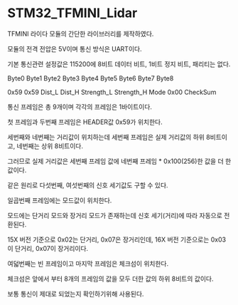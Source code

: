 # STM32_TFMINI_Lidar

TFMINI 라이다 모듈의 간단한 라이브러리를 제작하였다.

모듈의 전격 전압은 5V이며 통신 방식은 UART이다.

기본 통신관련 설정값은 115200에 8비트 데이터 비트, 1비트 정지 비트, 패리티는 없다.

Byte0    Byte1    Byte2    Byte3    Byte4      Byte5      Byte6    Byte7    Byte8

0x59     0x59     Dist_L   Dist_H   Strength_L Strength_H Mode     0x00     CheckSum

통신 프레임은 총 9개이며 각각의 프레임은 1바이트이다.

첫 프레임과 두번째 프레임은 HEADER값 0x59가 위치한다.

세번째와 네번째는 거리값이 위치하는데 세번째 프레임은 실제 거리값의 하위 8비트이고, 네번째는 상위 8비트이다.

그러므로 실제 거리값은 세번째 프레임 값에 네번째 프레임 * 0x100(256)한 값을 더 한 값이다.

같은 원리로 다섯번째, 여섯번째의 신호 세기값도 구할 수 있다.

일곱번째 프레임에는 모드값이 위치한다.

모드에는 단거리 모드와 장거리 모드가 존재하는데 신호 세기(거리)에 따라 자동으로 전환된다.

15X 버전 기준으로 0x02는 단거리, 0x07은 장거리인데, 16X 버전 기준으로는 0x03이 단거리, 0x07이 장거리이다.

여덟번째는 빈 프레임이고 마지막 프레임은 체크섬이 위치한다.

체크섬은 앞에서 부터 8개의 프레임의 값을 모두 더한 값의 하위 8비트의 값이다.

보통 통신이 제대로 되었는지 확인하기위해 사용된다.
